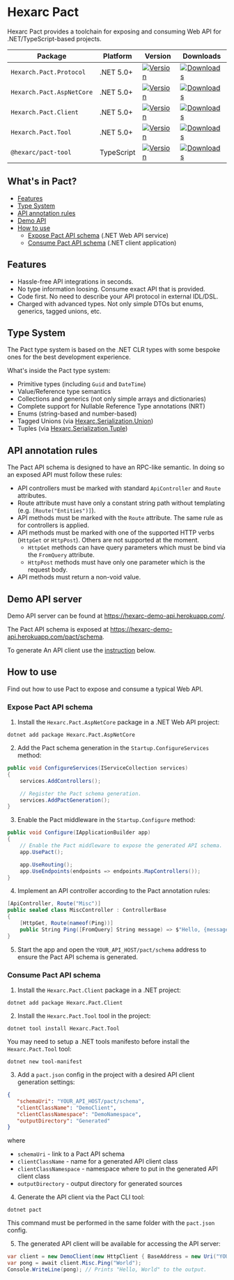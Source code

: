 # Hexarc Pact
Hexarc Pact provides a toolchain for exposing and consuming Web API for .NET/TypeScript-based projects.

|Package|Platform|Version|Downloads|
|-------|--------|-------|---------|
|`Hexarch.Pact.Protocol`| .NET 5.0+ | [![Version](https://img.shields.io/nuget/v/Hexarc.Pact.Protocol.svg)](https://nuget.org/packages/Hexarc.Pact.Protocol) | [![Downloads](https://img.shields.io/nuget/dt/Hexarc.Pact.Protocol.svg)](https://nuget.org/packages/Hexarc.Pact.Protocol) |
|`Hexarch.Pact.AspNetCore`| .NET 5.0+ | [![Version](http://img.shields.io/nuget/v/Hexarc.Pact.AspNetCore.svg)](https://nuget.org/packages/Hexarc.Pact.AspNetCore) | [![Downloads](https://img.shields.io/nuget/dt/Hexarc.Pact.AspNetCore.svg)](https://nuget.org/packages/Hexarc.Pact.AspNetCore) |
|`Hexarch.Pact.Client`| .NET 5.0+ | [![Version](http://img.shields.io/nuget/v/Hexarc.Pact.Client.svg)](https://nuget.org/packages/Hexarc.Pact.Client) | [![Downloads](https://img.shields.io/nuget/dt/Hexarc.Pact.Client.svg)](https://nuget.org/packages/Hexarc.Pact.Client) |
|`Hexarch.Pact.Tool`| .NET 5.0+ | [![Version](http://img.shields.io/nuget/v/Hexarc.Pact.Tool.svg)](https://nuget.org/packages/Hexarc.Pact.Tool) | [![Downloads](https://img.shields.io/nuget/dt/Hexarc.Pact.Tool.svg)](https://nuget.org/packages/Hexarc.Pact.Tool) |
|`@hexarc/pact-tool`| TypeScript | [![Version](http://img.shields.io/npm/v/@hexarc/pact-tool.svg)](https://www.npmjs.org/package/@hexarc/pact-tool) | [![Downloads](http://img.shields.io/npm/dt/@hexarc/pact-tool.svg)](https://www.npmjs.org/package/@hexarc/pact-tool) |

## What's in Pact?
* [Features](#features)
* [Type System](#type-system)
* [API annotation rules](#api-annotation-rules)
* [Demo API](#demo-api-server)
* [How to use](#how-to-use)
  * [Expose Pact API schema](#expose-pact-api-schema) (.NET Web API service)
  * [Consume Pact API schema](#consume-pact-api-schema) (.NET client application)

## Features
* Hassle-free API integrations in seconds.
* No type information loosing. Consume exact API that is provided.
* Code first. No need to describe your API protocol in external IDL/DSL.
* Charged with advanced types. Not only simple DTOs but enums, generics, tagged unions, etc.

## Type System
The Pact type system is based on the .NET CLR types with some bespoke ones
for the best development experience. 

What's inside the Pact type system:
* Primitive types (including `Guid` and `DateTime`)
* Value/Reference type semantics
* Collections and generics (not only simple arrays and dictionaries)
* Complete support for Nullable Reference Type annotations (NRT)
* Enums (string-based and number-based)
* Tagged Unions (via [Hexarc.Serialization.Union](https://github.com/hexarc-software/hexarc-serialization))
* Tuples (via [Hexarc.Serialization.Tuple](https://github.com/hexarc-software/hexarc-serialization))

## API annotation rules
The Pact API schema is designed to have an RPC-like semantic. In doing so 
an exposed API must follow these rules:
* API controllers must be marked with standard `ApiController` and `Route` attributes.
* Route attribute must have only a constant string path without templating (e.g. `[Route("Entities")]`). 
* API methods must be marked with the `Route` attribute. The same rule as for controllers is applied.
* API methods must be marked with one of the supported HTTP verbs (`HttpGet` or `HttpPost`). Others are not supported at the moment. 
   * `HttpGet` methods can have query parameters which must be bind via the `FromQuery` attribute.
   * `HttpPost` methods must have only one parameter which is the request body.
* API methods must return a non-void value.

## Demo API server
Demo API server can be found at https://hexarc-demo-api.herokuapp.com/.

The Pact API schema is exposed at https://hexarc-demo-api.herokuapp.com/pact/schema.

To generate An API client use the [instruction]((#consume-pact-api-schema))
below.

## How to use
Find out how to use Pact to expose and consume a typical Web API.

### Expose Pact API schema
1. Install the `Hexarc.Pact.AspNetCore` package in a .NET Web API project:
```shell
dotnet add package Hexarc.Pact.AspNetCore
```
2. Add the Pact schema generation in the `Startup.ConfigureServices` method:
```c#
public void ConfigureServices(IServiceCollection services)
{
    services.AddControllers();

    // Register the Pact schema generation.
    services.AddPactGeneration();
}
```
3. Enable the Pact middleware in the `Startup.Configure` method:
```c#
public void Configure(IApplicationBuilder app)
{
    // Enable the Pact middleware to expose the generated API schema.
    app.UsePact();

    app.UseRouting();
    app.UseEndpoints(endpoints => endpoints.MapControllers());
}
```
4. Implement an API controller according to the Pact annotation rules:
```c#
[ApiController, Route("Misc")]
public sealed class MiscController : ControllerBase
{
    [HttpGet, Route(nameof(Ping))]
    public String Ping([FromQuery] String message) => $"Hello, {message}";
}
```
5. Start the app and open the `YOUR_API_HOST/pact/schema` address to ensure 
   the Pact API schema is generated.
   
### Consume Pact API schema
1. Install the `Hexarc.Pact.Client` package in a .NET project:
```shell
dotnet add package Hexarc.Pact.Client
```
2. Install the `Hexarc.Pact.Tool` tool in the project:
```shell
dotnet tool install Hexarc.Pact.Tool
```
You may need to setup a .NET tools manifesto before 
install the `Hexarc.Pact.Tool` tool:
```shell
dotnet new tool-manifest
```
3. Add a `pact.json` config in the project with a desired API client 
   generation settings:
```json
{
   "schemaUri": "YOUR_API_HOST/pact/schema",
   "clientClassName": "DemoClient",
   "clientClassNamespace": "DemoNamespace",
   "outputDirectory": "Generated"
}
```
where
* `schemaUri` - link to a Pact API schema
* `clientClassName` - name for a generated API client class
* `clientClassNamespace` - namespace where to put in the generated API client class
* `outputDirectory` - output directory for generated sources
4. Generate the API client via the Pact CLI tool:
```shell
dotnet pact
```
This command must be performed in the same folder with the `pact.json` config.

5. The generated API client will be available for accessing the API server:
```c#
var client = new DemoClient(new HttpClient { BaseAddress = new Uri("YOUR_API_HOST") });
var pong = await client.Misc.Ping("World");
Console.WriteLine(pong); // Prints "Hello, World" to the output.
```

